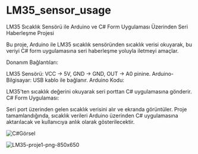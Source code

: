 # LM35_sensor_usage
LM35 Sıcaklık Sensörü ile Arduino ve C# Form Uygulaması Üzerinden Seri Haberleşme Projesi

Bu proje, Arduino ile LM35 sıcaklık sensöründen sıcaklık verisi okuyarak, bu veriyi C# form uygulamasına seri haberleşme yoluyla iletmeyi amaçlar.

Donanım Bağlantıları:

LM35 Sensörü: VCC → 5V, GND → GND, OUT → A0 pinine.
Arduino-Bilgisayar: USB kablo ile bağlanır.
Arduino Kodu:

LM35'ten sıcaklık değerini okuyarak seri porttan C# uygulamasına gönderir.
C# Form Uygulaması:


Seri port üzerinden gelen sıcaklık verisini alır ve ekranda görüntüler.
Proje tamamlandığında, sıcaklık verileri Arduino üzerinden C# uygulamasına aktarılacak ve kullanıcıya anlık olarak gösterilecektir.

![C#Görsel](https://github.com/user-attachments/assets/ba2f21ef-7437-4729-acfb-91a4dc1d7435)

![LM35-proje1-png-850x650](https://github.com/user-attachments/assets/cc384ee2-605b-42b8-b182-08e77221bd4c)
